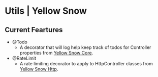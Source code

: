 # Utils | Yellow Snow

## Current Feartures

- @Todo
  - A decorator that will log help keep track of todos for Controller properties from [Yellow Snow Core](https://github.com/yellow-snow/core).
- @RateLimit
  - A rate limiting decorator to apply to HttpController classes from [Yellow Snow Http](https://github.com/yellow-snow/http).


